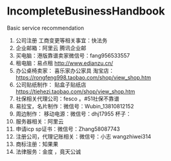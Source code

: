 # IncompleteBusinessHandbook
Basic service recommendation

1. 公司注册 工商变更等相关事宜：快法务
2. 企业邮箱：阿里云 腾讯企业邮
3. 买电脑：港版靠谱卖家微信号：fang956533557
4. 租电脑：易点租 http://www.edianzu.cn/
5. 办公桌椅卖家： 喜乐家办公家具 淘宝店：https://rongfeng998.taobao.com/shop/view_shop.htm
6. 公司贴纸制作： 贴盒子贴纸店 https://tiehezi.taobao.com/shop/view_shop.htm
7. 社保相关代理公司：fesco 。#51社保不靠谱
8. 易拉宝，名片制作：微信号：Wubin_13810812152
9. 周边制作：
移动电源：微信号：dhj17955
杯子：
10. 服务器相关：阿里云
11. 申请icp sp证书：微信号：Zhang58087743
12. 注册公司，代理记账相关：微信号：小志 wangzhiwei314
13. 商标注册：知果果
14. 法律服务：金度 ，竟天公诚
